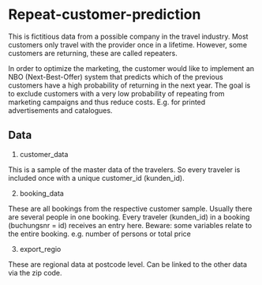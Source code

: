 # Repeat-customer-prediction

This is fictitious data from a possible company in the travel industry. Most customers only travel with the provider once in a lifetime. However, some customers are returning, these are called repeaters.

In order to optimize the marketing, the customer would like to implement an NBO (Next-Best-Offer) system that predicts which of the previous customers have a high probability of returning in the next year. The goal is to exclude customers with a very low probability of repeating from marketing campaigns and thus reduce costs. E.g. for printed advertisements and catalogues.


 ## Data

1) customer_data

This is a sample of the master data of the travelers. So every traveler is included once with a unique customer_id (kunden_id).

 

2) booking_data

These are all bookings from the respective customer sample. Usually there are several people in one booking. Every traveler (kunden_id) in a booking (buchungsnr = id) receives an entry here. Beware: some variables relate to the entire booking. e.g. number of persons or total price

 

3) export_regio

These are regional data at postcode level. Can be linked to the other data via the zip code.

